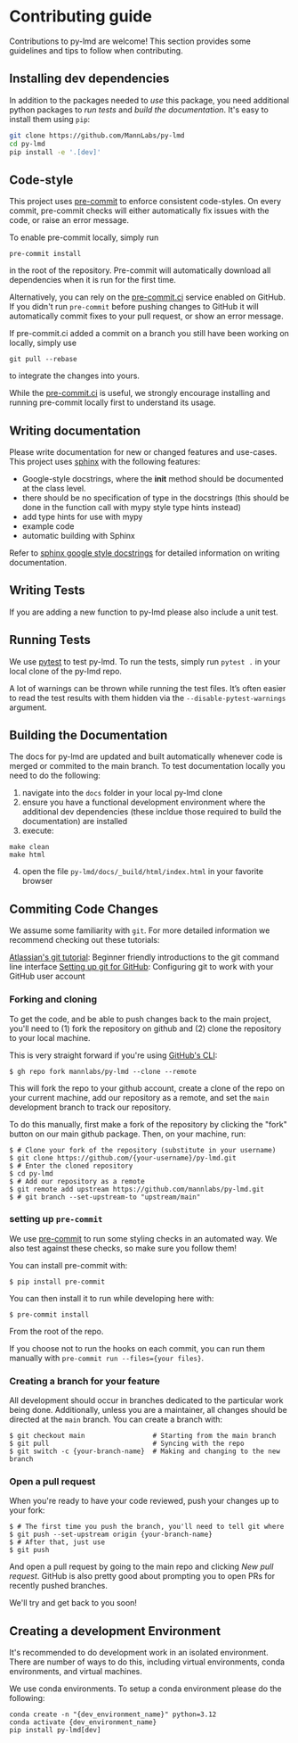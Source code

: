 # Contributing guide

Contributions to py-lmd are welcome! This section provides some guidelines and tips to follow when contributing.

## Installing dev dependencies

In addition to the packages needed to _use_ this package, you need additional python packages to _run tests_ and _build the documentation_. It's easy to install them using `pip`:

```bash
git clone https://github.com/MannLabs/py-lmd
cd py-lmd
pip install -e '.[dev]'
```

## Code-style

This project uses [pre-commit][] to enforce consistent code-styles. On every commit, pre-commit checks will either automatically fix issues with the code, or raise an error message.

To enable pre-commit locally, simply run

```console
pre-commit install
```

in the root of the repository. Pre-commit will automatically download all dependencies when it is run for the first time.

Alternatively, you can rely on the [pre-commit.ci][] service enabled on GitHub. If you didn't run `pre-commit` before pushing changes to GitHub it will automatically commit fixes to your pull request, or show an error message.

If pre-commit.ci added a commit on a branch you still have been working on locally, simply use

```console
git pull --rebase
```
to integrate the changes into yours.

While the [pre-commit.ci][] is useful, we strongly encourage installing and running pre-commit locally first to understand its usage.

## Writing documentation

Please write documentation for new or changed features and use-cases. This project uses [sphinx][] with the following features:

-   Google-style docstrings, where the __init__ method should be documented at the class level.
-   there should be no specification of type in the docstrings (this should be done in the function call with mypy style type hints instead)
-   add type hints for use with mypy
-   example code
-   automatic building with Sphinx

Refer to [sphinx google style docstrings][] for detailed information on writing documentation.

## Writing Tests

If you are adding a new function to py-lmd please also include a unit test.

## Running Tests

We use [pytest][] to test py-lmd. To run the tests, simply run `pytest .` in your local clone of the py-lmd repo.

A lot of warnings can be thrown while running the test files. It’s often easier to read the test results with them hidden via the `--disable-pytest-warnings`  argument.

## Building the Documentation

The docs for py-lmd are updated and built automatically whenever code is merged or commited to the main branch. To test documentation locally you need to do the following:

1. navigate into the `docs` folder in your local py-lmd clone
2. ensure you have a functional development environment where the additional dev dependencies (these incldue those required to build the documentation) are installed
3. execute:

```console
make clean
make html
```
4. open the file `py-lmd/docs/_build/html/index.html` in your favorite browser


## Commiting Code Changes

We assume some familiarity with `git`. For more detailed information we recommend checking out these tutorials:

[Atlassian's git tutorial][]: Beginner friendly introductions to the git command line interface
[Setting up git for GitHub][]: Configuring git to work with your GitHub user account

### Forking and cloning

To get the code, and be able to push changes back to the main project, you'll need to (1) fork the repository on github and (2) clone the repository to your local machine.

This is very straight forward if you're using [GitHub's CLI][]:

```console
$ gh repo fork mannlabs/py-lmd --clone --remote
```

This will fork the repo to your github account, create a clone of the repo on your current machine, add our repository as a remote, and set the `main` development branch to track our repository.

To do this manually, first make a fork of the repository by clicking the "fork" button on our main github package. Then, on your machine, run:

```console
$ # Clone your fork of the repository (substitute in your username)
$ git clone https://github.com/{your-username}/py-lmd.git
$ # Enter the cloned repository
$ cd py-lmd
$ # Add our repository as a remote
$ git remote add upstream https://github.com/mannlabs/py-lmd.git
$ # git branch --set-upstream-to "upstream/main"
```

### setting up `pre-commit`

We use [pre-commit][] to run some styling checks in an automated way.
We also test against these checks, so make sure you follow them!

You can install pre-commit with:

```console
$ pip install pre-commit
```

You can then install it to run while developing here with:

```console
$ pre-commit install
```

From the root of the repo.

If you choose not to run the hooks on each commit, you can run them manually with `pre-commit run --files={your files}`.

### Creating a branch for your feature

All development should occur in branches dedicated to the particular work being done.
Additionally, unless you are a maintainer, all changes should be directed at the `main` branch.
You can create a branch with:

```console
$ git checkout main                 # Starting from the main branch
$ git pull                          # Syncing with the repo
$ git switch -c {your-branch-name}  # Making and changing to the new branch
```

### Open a pull request

When you're ready to have your code reviewed, push your changes up to your fork:

```console
$ # The first time you push the branch, you'll need to tell git where
$ git push --set-upstream origin {your-branch-name}
$ # After that, just use
$ git push
```

And open a pull request by going to the main repo and clicking *New pull request*.
GitHub is also pretty good about prompting you to open PRs for recently pushed branches.

We'll try and get back to you soon!

## Creating a development Environment

It's recommended to do development work in an isolated environment.
There are number of ways to do this, including virtual environments, conda environments, and virtual machines.

We use conda environments. To setup a conda environment please do the following:

```console
conda create -n "{dev_environment_name}" python=3.12
conda activate {dev_environment_name}
pip install py-lmd[dev]
```

<!-- Links -->

[Atlassian's git tutorial]: https://www.atlassian.com/git/tutorials
[Setting up git for GitHub]: https://docs.github.com/en/free-pro-team@latest/github/getting-started-with-github/set-up-git
[pre-commit.ci]: https://pre-commit.ci/
[pre-commit]: https://pre-commit.com/
[GitHub's CLI]: https://cli.github.com
[sphinx]: https://www.sphinx-doc.org/en/master/
[sphinx autodoc typehints]: https://github.com/tox-dev/sphinx-autodoc-typehints
[sphinx google style docstrings]: https://sphinxcontrib-napoleon.readthedocs.io/en/latest/example_google.html
[pytest]: https://docs.pytest.org/en/stable/
